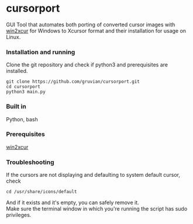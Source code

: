 # cursorport
GUI Tool that automates both porting of converted cursor images with [win2xcur](https://github.com/quantum5/win2xcur) for Windows to Xcursor format and their installation for usage on Linux. 
### Installation and running
Clone the git repository and check if python3 and prerequisites are installed.
```shell
git clone https://github.com/gruvian/cursorport.git
cd cursorport
python3 main.py
```
### Built in
Python, bash

### Prerequisites
<a href="https://github.com/quantum5/win2xcur">win2xcur</a>

### Troubleshooting
If the cursors are not displaying and defaulting to system default cursor, check
```
cd /usr/share/icons/default
```
And if it exists and it's empty, you can safely remove it. <br />
Make sure the terminal window in which you're running the script has sudo privileges.


